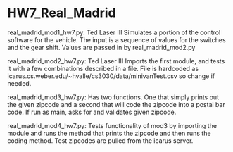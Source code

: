 # HW7_Real_Madrid

real_madrid_mod1_hw7.py:  Ted Laser III
  Simulates a portion of the control software for the vehicle.
  The input is a sequence of values for the switches and the gear shift.
  Values are passed in by real_madrid_mod2.py

real_madrid_mod2_hw7.py:  Ted Laser III
  Imports the first module, and tests it with a few combinations described in a file.
  File is hardcoded as icarus.cs.weber.edu/~hvalle/cs3030/data/minivanTest.csv so change if needed.

real_madrid_mod3_hw7.py:
  Has two functions. One that simply prints out the given zipcode and a second that will code the zipcode into a 
  postal bar code. If run as main, asks for and validates given zipcode.

real_madrid_mod4_hw7.py:
  Tests functionality of mod3 by importing the module and runs the method that prints the zipcode and then runs
  the coding method. Test zipcodes are pulled from the icarus server.
